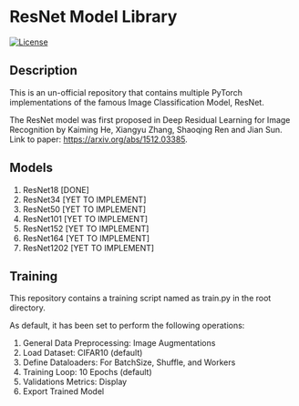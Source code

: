 # ResNet Model Library
 
[![License](https://img.shields.io/badge/license-MIT-blue.svg)](LICENSE)

## Description

This is an un-official repository that contains multiple PyTorch implementations of the famous Image Classification Model, ResNet.

The ResNet model was first proposed in Deep Residual Learning for Image Recognition by Kaiming He, Xiangyu Zhang, Shaoqing Ren and Jian Sun.
Link to paper: https://arxiv.org/abs/1512.03385.

## Models
1. ResNet18     [DONE]
2. ResNet34     [YET TO IMPLEMENT]
3. ResNet50     [YET TO IMPLEMENT]
4. ResNet101    [YET TO IMPLEMENT]
5. ResNet152    [YET TO IMPLEMENT]
6. ResNet164    [YET TO IMPLEMENT]
7. ResNet1202   [YET TO IMPLEMENT]

## Training

This repository contains a training script named as train.py in the root directory.

As default, it has been set to perform the following operations:
1. General Data Preprocessing: Image Augmentations
2. Load Dataset: CIFAR10 (default)
3. Define Dataloaders: For BatchSize, Shuffle, and Workers
4. Training Loop: 10 Epochs (default)
5. Validations Metrics: Display
6. Export Trained Model